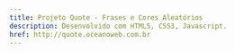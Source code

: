 ```yaml
---
title: Projeto Quote - Frases e Cores Aleatórios
description: Desenvolvido com HTML5, CSS3, Javascript.
href: http://quote.oceanoweb.com.br
---
```

